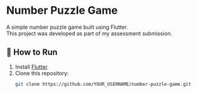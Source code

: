 # Number Puzzle Game

A simple number puzzle game built using Flutter.  
This project was developed as part of my assessment submission.

## 🚀 How to Run
1. Install [Flutter](https://flutter.dev/docs/get-started/install).
2. Clone this repository:
   ```bash
   git clone https://github.com/YOUR_USERNAME/number-puzzle-game.git